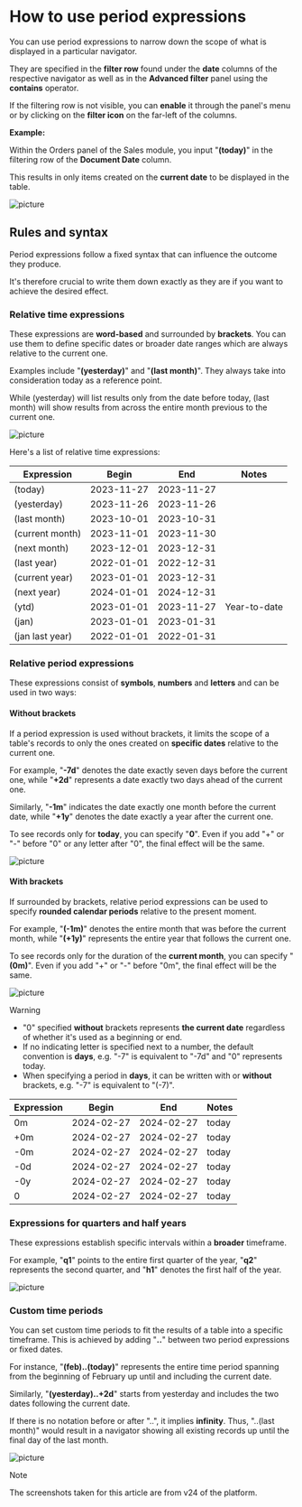 # How to use period expressions 

You can use period expressions to narrow down the scope of what is displayed in a particular navigator.

They are specified in the **filter row** found under the **date** columns of the respective navigator as well as in the **Advanced filter** panel using the **contains** operator.

If the filtering row is not visible, you can **enable** it through the panel's menu or by clicking on the **filter icon** on the far-left of the columns.

**Example:**

Within the Orders panel of the Sales module, you input "**(today)**" in the filtering row of the **Document Date** column.

This results in only items created on the **current date** to be displayed in the table.

![picture](pictures/Filtering_expressions_today_25_03.png)

## Rules and syntax

Period expressions follow a fixed syntax that can influence the outcome they produce.

It's therefore crucial to write them down exactly as they are if you want to achieve the desired effect. 

### Relative time expressions 

These expressions are **word-based** and surrounded by **brackets**. You can use them to define specific dates or broader date ranges which are always relative to the current one. 

Examples include "**(yesterday)**" and "**(last month)**". They always take into consideration today as a reference point. 

While (yesterday) will list results only from the date before today, (last month) will show results from across the entire month previous to the current one. 

![picture](pictures/Filtering_expressions_last_month_25_03.png)

Here's a list of relative time expressions:

| Expression | Begin | End | Notes |
| ---------- | ----- | --- | ----- |
| (today)    | 2023-11-27 | 2023-11-27 | |
| (yesterday) | 2023-11-26 | 2023-11-26 | |
| (last month) | 2023-10-01 | 2023-10-31 | |
| (current month) | 2023-11-01 | 2023-11-30 | |
| (next month) | 2023-12-01 | 2023-12-31 | |
| (last year) | 2022-01-01 | 2022-12-31 | |
| (current year) | 2023-01-01 | 2023-12-31 | |
| (next year) | 2024-01-01 | 2024-12-31 | |
| (ytd) | 2023-01-01 | 2023-11-27 | Year-to-date |
| (jan) | 2023-01-01 | 2023-01-31 | |
| (jan last year) | 2022-01-01 | 2022-01-31 | |

### Relative period expressions

These expressions consist of **symbols**, **numbers** and **letters** and can be used in two ways:

#### Without brackets 

If a period expression is used without brackets, it limits the scope of a table's records to only the ones created on **specific dates** relative to the current one. 

For example, "**-7d**" denotes the date exactly seven days before the current one, while "**+2d**" represents a date exactly two days ahead of the current one.

Similarly, "**-1m**" indicates the date exactly one month before the current date, while "**+1y**" denotes the date exactly a year after the current one.

To see records only for **today**, you can specify "**0**". Even if you add "+" or "-" before "0" or any letter after "0", the final effect will be the same.

![picture](pictures/Filtering_expressions_+2d_25_03.png)

#### With brackets

If surrounded by brackets, relative period expressions can be used to specify **rounded calendar periods** relative to the present moment.

For example, "**(-1m)**" denotes the entire month that was before the current month, while "**(+1y)**" represents the entire year that follows the current one. 

To see records only for the duration of the **current month**, you can specify "**(0m)**". Even if you add "+" or "-" before "0m", the final effect will be the same.

![picture](pictures/Filtering_expressions_-1m_25_03.png)

> [!WARNING]
> - "0" specified **without** brackets represents **the current date** regardless of whether it's used as a beginning or end.
> - If no indicating letter is specified next to a number, the default convention is **days**, e.g. "-7" is equivalent to "-7d" and "0" represents today.
> - When specifying a period in **days**, it can be written with or **without** brackets, e.g. "-7" is equivalent to "(-7)".

| Expression | Begin | End | Notes |
| ---------- | ----- | --- | ----- |
| 0m | 2024-02-27 | 2024-02-27 | today |
| +0m | 2024-02-27 | 2024-02-27 | today |
| -0m | 2024-02-27 | 2024-02-27 | today |
| -0d | 2024-02-27 | 2024-02-27 | today |
| -0y | 2024-02-27 | 2024-02-27 | today |
| 0 | 2024-02-27 | 2024-02-27 | today |

### Expressions for quarters and half years

These expressions establish specific intervals within a **broader** timeframe. 

For example, "**q1**" points to the entire first quarter of the year, "**q2**" represents the second quarter, and "**h1**" denotes the first half of the year.

 ![picture](pictures/Filtering_expressions_q1_25_03.png)

### Custom time periods

You can set custom time periods to fit the results of a table into a specific timeframe. This is achieved by adding "**..**" between two period expressions or fixed dates.

For instance, "**(feb)..(today)**" represents the entire time period spanning from the beginning of February up until and including the current date.

Similarly, "**(yesterday)..+2d**" starts from yesterday and includes the two dates following the current date.

If there is no notation before or after "..", it implies **infinity**. Thus, "..(last month)" would result in a navigator showing all existing records up until the final day of the last month.

![picture](pictures/Filtering_expressions_custom_25_03.png)

> [!NOTE]
> 
> The screenshots taken for this article are from v24 of the platform.
